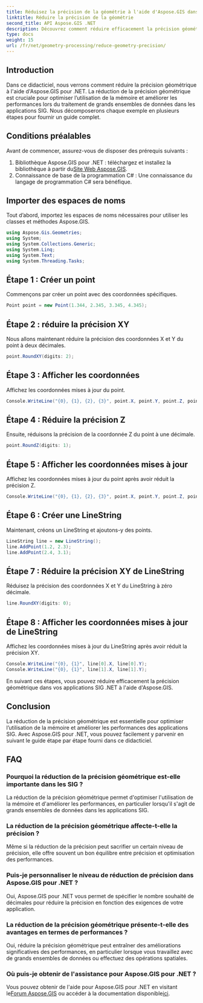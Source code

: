 ```yaml
---
title: Réduisez la précision de la géométrie à l'aide d'Aspose.GIS dans .NET
linktitle: Réduire la précision de la géométrie
second_title: API Aspose.GIS .NET
description: Découvrez comment réduire efficacement la précision géométrique dans les applications SIG .NET à l'aide d'Aspose.GIS pour améliorer les performances et optimiser la mémoire.
type: docs
weight: 15
url: /fr/net/geometry-processing/reduce-geometry-precision/
---
```

## Introduction
Dans ce didacticiel, nous verrons comment réduire la précision géométrique à l'aide d'Aspose.GIS pour .NET. La réduction de la précision géométrique est cruciale pour optimiser l’utilisation de la mémoire et améliorer les performances lors du traitement de grands ensembles de données dans les applications SIG. Nous décomposerons chaque exemple en plusieurs étapes pour fournir un guide complet.
## Conditions préalables
Avant de commencer, assurez-vous de disposer des prérequis suivants :
1.  Bibliothèque Aspose.GIS pour .NET : téléchargez et installez la bibliothèque à partir du[Site Web Aspose.GIS](https://releases.aspose.com/gis/net/).
2. Connaissance de base de la programmation C# : Une connaissance du langage de programmation C# sera bénéfique.
## Importer des espaces de noms
Tout d’abord, importez les espaces de noms nécessaires pour utiliser les classes et méthodes Aspose.GIS.
```csharp
using Aspose.Gis.Geometries;
using System;
using System.Collections.Generic;
using System.Linq;
using System.Text;
using System.Threading.Tasks;
```

## Étape 1 : Créer un point
Commençons par créer un point avec des coordonnées spécifiques.
```csharp
Point point = new Point(1.344, 2.345, 3.345, 4.345);
```
## Étape 2 : réduire la précision XY
Nous allons maintenant réduire la précision des coordonnées X et Y du point à deux décimales.
```csharp
point.RoundXY(digits: 2);
```
## Étape 3 : Afficher les coordonnées
Affichez les coordonnées mises à jour du point.
```csharp
Console.WriteLine("{0}, {1}, {2}, {3}", point.X, point.Y, point.Z, point.M);
```
## Étape 4 : Réduire la précision Z
Ensuite, réduisons la précision de la coordonnée Z du point à une décimale.
```csharp
point.RoundZ(digits: 1);
```
## Étape 5 : Afficher les coordonnées mises à jour
Affichez les coordonnées mises à jour du point après avoir réduit la précision Z.
```csharp
Console.WriteLine("{0}, {1}, {2}, {3}", point.X, point.Y, point.Z, point.M);
```
## Étape 6 : Créer une LineString
Maintenant, créons un LineString et ajoutons-y des points.
```csharp
LineString line = new LineString();
line.AddPoint(1.2, 2.3);
line.AddPoint(2.4, 3.1);
```
## Étape 7 : Réduire la précision XY de LineString
Réduisez la précision des coordonnées X et Y du LineString à zéro décimale.
```csharp
line.RoundXY(digits: 0);
```
## Étape 8 : Afficher les coordonnées mises à jour de LineString
Affichez les coordonnées mises à jour du LineString après avoir réduit la précision XY.
```csharp
Console.WriteLine("{0}, {1}", line[0].X, line[0].Y);
Console.WriteLine("{0}, {1}", line[1].X, line[1].Y);
```
En suivant ces étapes, vous pouvez réduire efficacement la précision géométrique dans vos applications SIG .NET à l'aide d'Aspose.GIS.
## Conclusion
La réduction de la précision géométrique est essentielle pour optimiser l’utilisation de la mémoire et améliorer les performances des applications SIG. Avec Aspose.GIS pour .NET, vous pouvez facilement y parvenir en suivant le guide étape par étape fourni dans ce didacticiel.
## FAQ
### Pourquoi la réduction de la précision géométrique est-elle importante dans les SIG ?
La réduction de la précision géométrique permet d'optimiser l'utilisation de la mémoire et d'améliorer les performances, en particulier lorsqu'il s'agit de grands ensembles de données dans les applications SIG.
### La réduction de la précision géométrique affecte-t-elle la précision ?
Même si la réduction de la précision peut sacrifier un certain niveau de précision, elle offre souvent un bon équilibre entre précision et optimisation des performances.
### Puis-je personnaliser le niveau de réduction de précision dans Aspose.GIS pour .NET ?
Oui, Aspose.GIS pour .NET vous permet de spécifier le nombre souhaité de décimales pour réduire la précision en fonction des exigences de votre application.
### La réduction de la précision géométrique présente-t-elle des avantages en termes de performances ?
Oui, réduire la précision géométrique peut entraîner des améliorations significatives des performances, en particulier lorsque vous travaillez avec de grands ensembles de données ou effectuez des opérations spatiales.
### Où puis-je obtenir de l'assistance pour Aspose.GIS pour .NET ?
 Vous pouvez obtenir de l'aide pour Aspose.GIS pour .NET en visitant le[Forum Aspose.GIS](https://forum.aspose.com/c/gis/33) ou accéder à la documentation disponible[ici](https://reference.aspose.com/gis/net/).